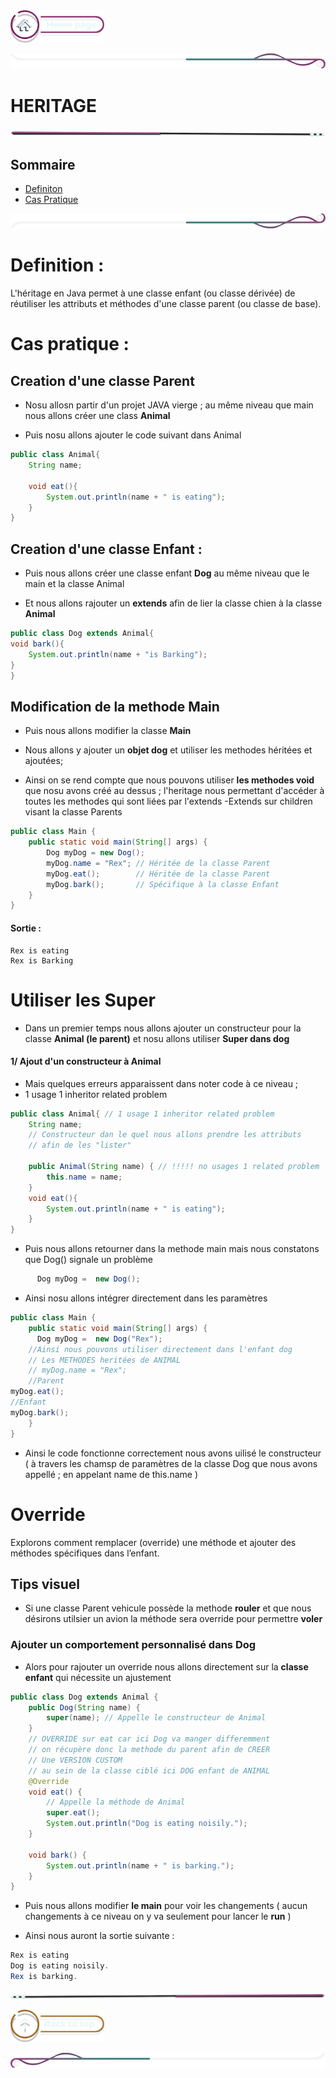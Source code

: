  <a href="../README.md">
  <img src="../assets/button/home_page.png" alt="Home page" style="width: 150px; height: auto;">
</a>

![border](../assets/line/border_deco_rt.png)

# HERITAGE

![border](../assets/line/line-pink-point_l.png)

## Sommaire

- [Definiton](#definition-)
- [Cas Pratique](#cas-pratique-)

![border](../assets/line/border_deco_rb.png)

# Definition :

L'héritage en Java permet à une classe enfant (ou classe dérivée) de réutiliser les attributs et méthodes d'une classe parent (ou classe de base).

# Cas pratique :

## Creation d'une classe Parent

- Nosu allosn partir d'un projet JAVA vierge ; au même niveau que main nous allons créer une class **Animal**

- Puis nosu allons ajouter le code suivant dans Animal

```java
public class Animal{
    String name;

    void eat(){
        System.out.println(name + " is eating");
    }
}
```

## Creation d'une classe Enfant :

- Puis nous allons créer une classe enfant **Dog** au même niveau que le main et la classe Animal

- Et nous allons rajouter un **extends** afin de lier la classe chien à la classe **Animal**

```java
public class Dog extends Animal{
void bark(){
    System.out.println(name + "is Barking");
}
}
```

## Modification de la methode Main

- Puis nous allons modifier la classe **Main**
- Nous allons y ajouter un **objet dog** et utiliser les methodes héritées et ajoutées;

- Ainsi on se rend compte que nous pouvons utiliser **les methodes void** que nosu avons créé au dessus ; l'heritage nous permettant d'accéder à toutes les methodes qui sont liées par l'extends
  -Extends sur children visant la classe Parents

```java
public class Main {
    public static void main(String[] args) {
        Dog myDog = new Dog();
        myDog.name = "Rex"; // Héritée de la classe Parent
        myDog.eat();        // Héritée de la classe Parent
        myDog.bark();       // Spécifique à la classe Enfant
    }
}
```

#### Sortie :

```
Rex is eating
Rex is Barking
```

# Utiliser les Super

- Dans un premier temps nous allons ajouter un constructeur pour la classe **Animal (le parent)** et nosu allons utiliser **Super dans dog**

#### 1/ Ajout d'un constructeur à Animal

- Mais quelques erreurs apparaissent dans noter code à ce niveau ;
- 1 usage 1 inheritor related problem

```java
public class Animal{ // 1 usage 1 inheritor related problem
    String name;
    // Constructeur dan le quel nous allons prendre les attributs
    // afin de les "lister"

    public Animal(String name) { // !!!!! no usages 1 related problem
        this.name = name;
    }
    void eat(){
        System.out.println(name + " is eating");
    }
}
```

- Puis nous allons retourner dans la methode main mais nous constatons que Dog() signale un problème

```java
      Dog myDog =  new Dog();
```

- Ainsi nosu allons intégrer directement dans les paramètres

```java
public class Main {
    public static void main(String[] args) {
      Dog myDog =  new Dog("Rex");
    //Ainsi nous pouvons utiliser directement dans l'enfant dog
    // Les METHODES heritées de ANIMAL
    // myDog.name = "Rex";
    //Parent
myDog.eat();
//Enfant
myDog.bark();
    }
}
```

- Ainsi le code fonctionne correctement nous avons uilisé le constructeur ( à travers les chamsp de paramètres de la classe Dog que nous avons appellé ; en appelant name de this.name )

# Override

Explorons comment remplacer (override) une méthode et ajouter des méthodes spécifiques dans l’enfant.

## Tips visuel

- Si une classe Parent vehicule possède la methode **rouler** et que nous désirons utilsier un avion la méthode sera override pour permettre **voler**

### Ajouter un comportement personnalisé dans Dog

- Alors pour rajouter un override nous allons directement sur la **classe enfant** qui nécessite un ajustement

```java
public class Dog extends Animal {
    public Dog(String name) {
        super(name); // Appelle le constructeur de Animal
    }
    // OVERRIDE sur eat car ici Dog va manger differemment
    // on récupère donc la methode du parent afin de CREER
    // Une VERSION CUSTOM
    // au sein de la classe ciblé ici DOG enfant de ANIMAL
    @Override
    void eat() {
        // Appelle la méthode de Animal
        super.eat();
        System.out.println("Dog is eating noisily.");
    }

    void bark() {
        System.out.println(name + " is barking.");
    }
}
```

- Puis nous allons modifier **le main** pour voir les changements ( aucun changements à ce niveau on y va seulement pour lancer le **run** )

- Ainsi nous auront la sortie suivante :

```java
Rex is eating
Dog is eating noisily.
Rex is barking.
```

![border](../assets/line/line-pink-point_r.png)

<a href="#sommaire">
  <img src="../assets/button/back_to_top.png" alt="Back to top" style="width: 150px; height: auto;">
</a>

![border](../assets/line/border_deco_l.png)
